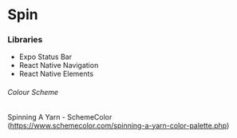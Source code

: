 # Spin

### Libraries

- Expo Status Bar
- React Native Navigation
- React Native Elements

###### Colour Scheme

Spinning A Yarn - SchemeColor <br/>
(https://www.schemecolor.com/spinning-a-yarn-color-palette.php)

